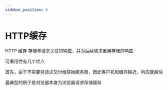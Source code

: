```yaml
---
sidebar_position: 6
---
```


# HTTP缓存

HTTP 缓存 存储与请求关联的响应，并为后续请求重用存储的响应

可重用性有几个优点

首先，由于不需要将请求交付给原始服务器，因此客户机和缓存越近，响应就越快

最典型的例子是浏览器本身为浏览器请求存储缓存